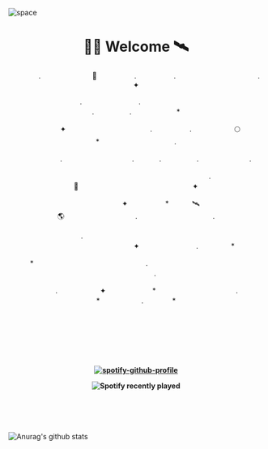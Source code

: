 ![space](https://user-images.githubusercontent.com/93513959/153272999-db6423b1-a80f-4b72-bf4c-7be2c9d6d328.png)



<h1 align="center">👨‍🚀 Welcome  🛰︎</h1>

  
<p align="center">　　　　.　　　　　　  　🌠　　　   　. 　　　　　.　　　　　　　　　　　  . 　　　 　       ✦     </p>
<p align="center">.　　　　　　　　.　　  　　　　  　 　　　　　　　　　　　.　　　　　.　　　　   　 *             　     </p>
<p align="center">　　　　✦　　　　　  　　　　    　. 　　　　　.　　　　　　🌕　*　　　　　　　　　　               .</p>
<p align="center">　　  　         　　. 　　　　   　 　　　.     　   　　.　　　　　.　　　   　　　         . 　     </p>
<p align="center">　　　　　　　　　　  　　　　   　 　　　　.　　　　🚀　　　　　　　　　　　　　　           　  ✦　　　</p>
<p align="center"> 　　　　　　　✦　　　 　　*　　   🛰︎　 　　　　　🌎　　　　　　　　　　.　　　　　　　   　　        .    　   </p>
<p align="center">.　　　　　　　　　　  　　　　   　 　　　　　　　　　　　　 ✦　　　　　　　　.　   　　   *          　  　　   </p>
<p align="center">　　　*　　　　　　  　　　   　 　　　　.　　　　　　　　　　　　　　　　   　　            　  　.　            </p>
<p align="center">　　　.　　　　　　✦  　　　　　   *　 　　　　　　　　　　.　　　　　　　*　　　　　   .　           　  　*　  </p>

<br>
<br>
<br>
<br>
<br>
<h4 align="center">
  
[![spotify-github-profile](https://spotify-github-profile.vercel.app/api/view?uid=31oxb6keygqygrc6riudse47js5m&cover_image=true&theme=novatorem&show_offline=false&background_color=121212&bar_color=53b14f&bar_color_cover=false)](https://github.com/kittinan/spotify-github-profile)

![Spotify recently played](https://spotify-recently-played-readme.vercel.app/api?user=31oxb6keygqygrc6riudse47js5m)
  
</h4>

<br>
<br>
<br>


<!--![Top Langs](https://github-readme-stats.vercel.app/api/top-langs/?username=KYJKY&layout=compact&theme=tokyonight)-->


<p align="left">

![Anurag's github stats](https://github-readme-stats.vercel.app/api?username=KYJKY&show_icons=true&theme=tokyonight)
  
  
  
<!--START_SECTION:waka-->
<!--END_SECTION:waka-->
